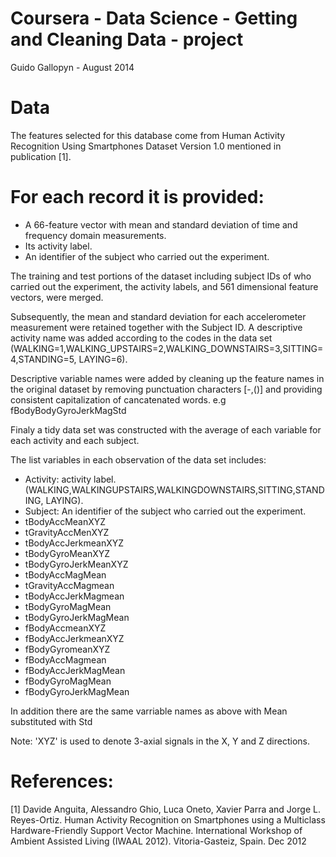 Coursera - Data Science - Getting and Cleaning Data - project
=============================================================
Guido Gallopyn - August 2014

Data
=====

 
The features selected for this database come from Human Activity Recognition Using Smartphones Dataset Version 1.0 mentioned in publication [1].

For each record it is provided:
===============================

- A 66-feature vector with mean and standard deviation of time and frequency domain measurements. 
- Its activity label. 
- An identifier of the subject who carried out the experiment.

The training and test portions of the dataset including subject IDs of who carried out the experiment, the activity labels, and 561 dimensional feature vectors, were merged.

Subsequently, the mean and standard deviation for each accelerometer measurement were retained together with the Subject ID. A descriptive activity name was added according to the codes in the data set (WALKING=1,WALKING_UPSTAIRS=2,WALKING_DOWNSTAIRS=3,SITTING=4,STANDING=5, LAYING=6). 

Descriptive variable names were added by cleaning up the feature names in the original dataset by removing punctuation characters [-,()] and providing consistent capitalization of cancatenated words. e.g  fBodyBodyGyroJerkMagStd

Finaly a tidy data set was constructed with the average of each variable for each activity and each subject. 

The list variables in each observation of the data set includes:  

- Activity: activity label. (WALKING,WALKINGUPSTAIRS,WALKINGDOWNSTAIRS,SITTING,STANDING, LAYING). 
- Subject:  An identifier of the subject who carried out the experiment.
- tBodyAccMeanXYZ
- tGravityAccMenXYZ
- tBodyAccJerkmeanXYZ
- tBodyGyroMeanXYZ
- tBodyGyroJerkMeanXYZ
- tBodyAccMagMean
- tGravityAccMagmean
- tBodyAccJerkMagmean
- tBodyGyroMagMean
- tBodyGyroJerkMagMean
- fBodyAccmeanXYZ
- fBodyAccJerkmeanXYZ
- fBodyGyromeanXYZ
- fBodyAccMagmean
- fBodyAccJerkMagMean
- fBodyGyroMagMean
- fBodyGyroJerkMagMean

In addition there are the same varriable names as above with Mean substituted with Std 

Note: 'XYZ' is used to denote 3-axial signals in the X, Y and Z directions.


References:
===========

[1] Davide Anguita, Alessandro Ghio, Luca Oneto, Xavier Parra and Jorge L. Reyes-Ortiz. Human Activity Recognition on Smartphones using a Multiclass Hardware-Friendly Support Vector Machine. International Workshop of Ambient Assisted Living (IWAAL 2012). Vitoria-Gasteiz, Spain. Dec 2012